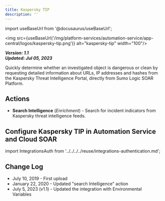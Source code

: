 ```yaml
---
title: Kaspersky TIP
description: ''
---
```

import useBaseUrl from '@docusaurus/useBaseUrl';

<img src={useBaseUrl('/img/platform-services/automation-service/app-central/logos/kaspersky-tip.png')} alt="kaspersky-tip" width="100"/>

***Version: 1.1  
Updated: Jul 05, 2023***

Quickly determine whether an investigated object is dangerous or clean by requesting detailed information about URLs, IP addresses and hashes from the Kaspersky Threat Intelligence Portal, directly from Sumo Logic SOAR Platform.

## Actions

* **Search Intelligence** (*Enrichment*) - Search for incident indicators from Kaspersky threat intelligence feeds.

## Configure Kaspersky TIP in Automation Service and Cloud SOAR

import IntegrationsAuth from '../../../../reuse/integrations-authentication.md';

<IntegrationsAuth/>

## Change Log

* July 10, 2019 - First upload
* January 22, 2020 - Updated "search Intelligence" action
* July 5, 2023 (v1.1) - Updated the integration with Environmental Variables
